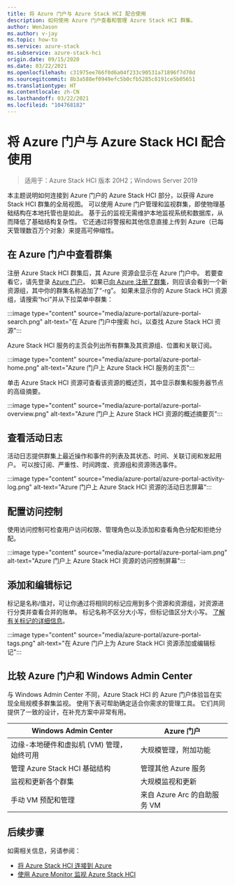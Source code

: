 ```yaml
---
title: 将 Azure 门户与 Azure Stack HCI 配合使用
description: 如何使用 Azure 门户查看和管理 Azure Stack HCI 群集。
author: WenJason
ms.author: v-jay
ms.topic: how-to
ms.service: azure-stack
ms.subservice: azure-stack-hci
origin.date: 09/15/2020
ms.date: 03/22/2021
ms.openlocfilehash: c31975ee766f0d6a04f233c90531a71896f7d70d
ms.sourcegitcommit: 8b3a588ef0949efc5b0cfb5285c8191ce5b05651
ms.translationtype: HT
ms.contentlocale: zh-CN
ms.lasthandoff: 03/22/2021
ms.locfileid: "104768182"
---
```

# <a name="use-the-azure-portal-with-azure-stack-hci"></a>将 Azure 门户与 Azure Stack HCI 配合使用

> 适用于：Azure Stack HCI 版本 20H2；Windows Server 2019

本主题说明如何连接到 Azure 门户的 Azure Stack HCI 部分，以获得 Azure Stack HCI 群集的全局视图。 可以使用 Azure 门户管理和监视群集，即使物理基础结构在本地托管也是如此。 基于云的监视无需维护本地监视系统和数据库，从而降低了基础结构复杂性。 它还通过将警报和其他信息直接上传到 Azure（已每天管理数百万个对象）来提高可伸缩性。

## <a name="view-your-clusters-in-the-azure-portal"></a>在 Azure 门户中查看群集

注册 Azure Stack HCI 群集后，其 Azure 资源会显示在 Azure 门户中。 若要查看它，请先登录 [Azure 门户](https://portal.azure.cn)。 如果已[向 Azure 注册了群集](../deploy/register-with-azure.md)，则应该会看到一个新资源组，其中你的群集名称追加了“-rg”。 如果未显示你的 Azure Stack HCI 资源组，请搜索“hci”并从下拉菜单中群集：

:::image type="content" source="media/azure-portal/azure-portal-search.png" alt-text="在 Azure 门户中搜索 hci，以查找 Azure Stack HCI 资源":::

Azure Stack HCI 服务的主页会列出所有群集及其资源组、位置和关联订阅。

:::image type="content" source="media/azure-portal/azure-portal-home.png" alt-text="Azure 门户上 Azure Stack HCI 服务的主页":::

单击 Azure Stack HCI 资源可查看该资源的概述页，其中显示群集和服务器节点的高级摘要。

:::image type="content" source="media/azure-portal/azure-portal-overview.png" alt-text="Azure 门户上 Azure Stack HCI 资源的概述摘要页":::

## <a name="view-the-activity-log"></a>查看活动日志

活动日志提供群集上最近操作和事件的列表及其状态、时间、关联订阅和发起用户。 可以按订阅、严重性、时间跨度、资源组和资源筛选事件。

:::image type="content" source="media/azure-portal/azure-portal-activity-log.png" alt-text="Azure 门户上 Azure Stack HCI 资源的活动日志屏幕":::

## <a name="configure-access-control"></a>配置访问控制

使用访问控制可检查用户访问权限、管理角色以及添加和查看角色分配和拒绝分配。

:::image type="content" source="media/azure-portal/azure-portal-iam.png" alt-text="Azure 门户上 Azure Stack HCI 资源的访问控制屏幕":::

## <a name="add-and-edit-tags"></a>添加和编辑标记

标记是名称/值对，可让你通过将相同的标记应用到多个资源和资源组，对资源进行分类并查看合并的账单。 标记名称不区分大小写，但标记值区分大小写。 [了解有关标记的详细信息](/azure-resource-manager/management/tag-resources)。

:::image type="content" source="media/azure-portal/azure-portal-tags.png" alt-text="在 Azure 门户上为 Azure Stack HCI 资源添加或编辑标记":::

## <a name="compare-azure-portal-and-windows-admin-center"></a>比较 Azure 门户和 Windows Admin Center

与 Windows Admin Center 不同，Azure Stack HCI 的 Azure 门户体验旨在实现全局规模多群集监视。 使用下表可帮助确定适合你需求的管理工具。 它们共同提供了一致的设计，在补充方案中非常有用。

| Windows Admin Center | Azure 门户 |
| --------------- | --------------- |
| 边缘-本地硬件和虚拟机 (VM) 管理，始终可用 | 大规模管理，附加功能 |
| 管理 Azure Stack HCI 基础结构 | 管理其他 Azure 服务 |
| 监视和更新各个群集 | 大规模监视和更新 |
| 手动 VM 预配和管理 | 来自 Azure Arc 的自助服务 VM |

## <a name="next-steps"></a>后续步骤

如需相关信息，另请参阅：

- [将 Azure Stack HCI 连接到 Azure](../deploy/register-with-azure.md)
- [使用 Azure Monitor 监视 Azure Stack HCI](azure-monitor.md)

